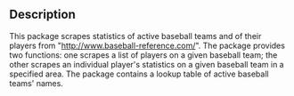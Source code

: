 ## Description 

This package scrapes statistics of active baseball teams and of their players from "http://www.baseball-reference.com/". The package provides two functions: one scrapes a list of players on a given baseball team; the other scrapes an individual player's statistics on a given baseball team in a specified area. The package contains a lookup table of active baseball teams' names.

